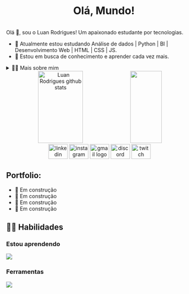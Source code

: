 <!--título-->
<div id="user-content-toc">
  <ul align="center">
    <summary><h1 style="display: inline-block">Olá, Mundo!</h1></summary>
</div>

<!-- Presentation -->
<p>
  Olá 👋, sou o Luan Rodrigues! Um apaixonado estudante por tecnologias.

  - 🌱 Atualmente estou estudando Análise de dados | Python | BI | Desenvolvimento Web | HTML | CSS | JS.
  - 🔭 Estou em busca de conhecimento e aprender cada vez mais.
</p>

<!-- Dropdown -->
<details>
  <summary>👨‍💻 Mais sobre mim</summary>

  - 💬 Tenho 29 anos e atualmente moro no Brasil. Tenho fluência em inglês e tenho experiência com SQL, Python, Análise de Dados, Visualização de Dados e Machine Learning. Também sou gamer e ja fui criador de conteudo na Twitch, o que me ajudou a desenvolver habilidades importantes como criatividade, comunicação, marketing, capacidade analítica, gestão de comunidades e mídias sociais.

  - ⚡ Gosto de ler, seja um bom livro, mangá ou quadrinhos, além de assistir filmes, animes, jogar e praticar esportes! Acredito que nossos interesses pessoais contribuem para uma percepção mais apurada das coisas e para a resolução de problemas. \o/
</details>


<!-- Links
[![LinkedIn](https://img.shields.io/badge/LinkedIn-0077B5?style=for-the-badge&logo=linkedin&logoColor=white)](https://www.linkedin.com/in/eusouluanrodrigues/)
[![Instagram](https://img.shields.io/badge/Instagram-E4405F?style=for-the-badge&logo=instagram&logoColor=white)](https://www.instagram.com//)
[![Twtich](https://img.shields.io/badge/Twitch-9146FF?style=for-the-badge&logo=twitch&logoColor=white)](https://www.twitch.tv/kouran/) -->


<!-- GithubStats -->

<div align="center">  
  <img width="49%" height="195px" src="https://github-readme-stats.vercel.app/api?username=eusouluanrodrigues&show_icons=true&count_private=true&hide_border=true&title_color=FFFFFF&icon_color=FFFFFF&text_color=FFFFFF&bg_color=0d1117" alt="Luan Rodrigues github stats" /> 
  <img width="41%" height="195px" src="https://github-readme-stats.vercel.app/api/top-langs/?username=eusouluanrodrigues&layout=compact&hide_border=true&title_color=FFFFFF&text_color=FFFFFF&bg_color=0d1117"/>
</div

<!-- Social Media -->

<div align="center">
  <img src="https://raw.githubusercontent.com/maurodesouza/profile-readme-generator/master/src/assets/icons/social/linkedin/default.svg" width="52" height="40" alt="linkedin logo"  />
  <img src="https://raw.githubusercontent.com/maurodesouza/profile-readme-generator/master/src/assets/icons/social/instagram/default.svg" width="52" height="40" alt="instagram logo"  />
  <img src="https://raw.githubusercontent.com/maurodesouza/profile-readme-generator/master/src/assets/icons/social/gmail/default.svg" width="52" height="40" alt="gmail logo"  />
  <img src="https://raw.githubusercontent.com/maurodesouza/profile-readme-generator/master/src/assets/icons/social/discord/default.svg" width="52" height="40" alt="discord logo"  />
  <img src="https://raw.githubusercontent.com/maurodesouza/profile-readme-generator/master/src/assets/icons/social/twitch/default.svg" width="52" height="40" alt="twitch logo"  />
</div>

###


<!-- Portfolio -->
## Portfolio:
- 🚧 Em construção
- 🚧 Em construção
- 🚧 Em construção 
- 🚧 Em construção

<!-- GIF 
<p align="center">
  <img align="center" src="https://github.com/eusouluanrodrigues/eusouluanrodrigues/assets/136765935/102d000a-49e2-44fe-8aff-7393176c620b" alt="Imagem">
</p>#
-->

## 🐱‍👤 Habilidades
<!-- Skills: Programming Languages -->
  <div style="flex-basis: 48%;">
    <h3>Estou aprendendo</h3>
    <p align="left">
  <a href="https://skillicons.dev">
    <img src="https://skillicons.dev/icons?i=py,html,css,js" />
  </a>
</p>
  </div>

<!-- Skills: Tools & Frameworks -->
  <div style="flex-basis: 48%;">
    <h3>Ferramentas</h3>
    <p align="left">
  <a href="https://skillicons.dev">
    <img src="https://skillicons.dev/icons?i=vscode,pycharm,git,anaconda" />
  </a>
</p> 
  </div>

